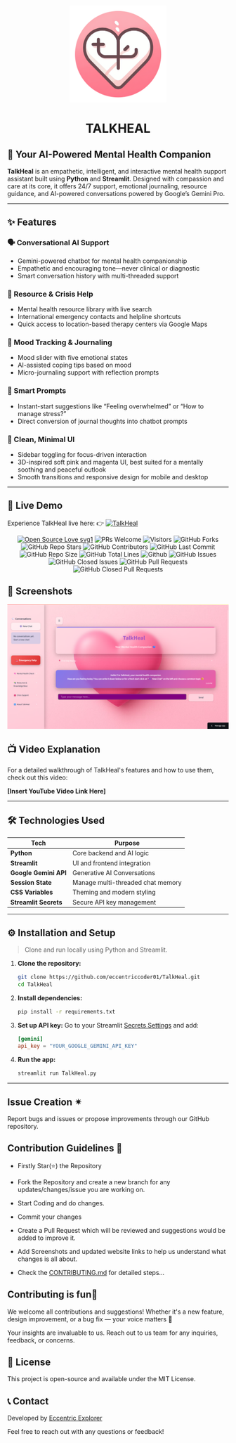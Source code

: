 <div align="center"><img src="TalkHealLogo.png" style="width: 220px; height: 220px;" /></div>

# <div align="center">TALKHEAL</div>

## 🧠 Your AI-Powered Mental Health Companion

**TalkHeal** is an empathetic, intelligent, and interactive mental health support assistant built using **Python** and **Streamlit**. Designed with compassion and care at its core, it offers 24/7 support, emotional journaling, resource guidance, and AI-powered conversations powered by Google’s Gemini Pro.

---

## ✨ Features

### 🗣️ Conversational AI Support

* Gemini-powered chatbot for mental health companionship
* Empathetic and encouraging tone—never clinical or diagnostic
* Smart conversation history with multi-threaded support

### 📘 Resource & Crisis Help

* Mental health resource library with live search
* International emergency contacts and helpline shortcuts
* Quick access to location-based therapy centers via Google Maps

### 💖 Mood Tracking & Journaling

* Mood slider with five emotional states
* AI-assisted coping tips based on mood
* Micro-journaling support with reflection prompts

### 📌 Smart Prompts

* Instant-start suggestions like “Feeling overwhelmed” or “How to manage stress?”
* Direct conversion of journal thoughts into chatbot prompts

### 🎨 Clean, Minimal UI

* Sidebar toggling for focus-driven interaction
* 3D-inspired soft pink and magenta UI, best suited for a  mentally soothing and peaceful outlook
* Smooth transitions and responsive design for mobile and desktop

---

## 🚀 Live Demo

Experience TalkHeal live here: 
👉 [![**TalkHeal**](https://img.shields.io/badge/View-Live%20Demo-brightgreen?style=for-the-badge)](https://www.google.com/search?q=https://TalkHeal.streamlit.app)

 <div align="center">
 <p>

[![Open Source Love svg1](https://badges.frapsoft.com/os/v1/open-source.svg?v=103)](https://github.com/ellerbrock/open-source-badges/)
![PRs Welcome](https://img.shields.io/badge/PRs-Welcome-brightgreen.svg?style=flat)
![Visitors](https://api.visitorbadge.io/api/Visitors?path=eccentriccoder01%2FTalkHeal%20&countColor=%23263759&style=flat)
![GitHub Forks](https://img.shields.io/github/forks/eccentriccoder01/TalkHeal)
![GitHub Repo Stars](https://img.shields.io/github/stars/eccentriccoder01/TalkHeal)
![GitHub Contributors](https://img.shields.io/github/contributors/eccentriccoder01/TalkHeal)
![GitHub Last Commit](https://img.shields.io/github/last-commit/eccentriccoder01/TalkHeal)
![GitHub Repo Size](https://img.shields.io/github/repo-size/eccentriccoder01/TalkHeal)
![GitHub Total Lines](https://sloc.xyz/github/eccentriccoder01/TalkHeal)
![Github](https://img.shields.io/github/license/eccentriccoder01/TalkHeal)
![GitHub Issues](https://img.shields.io/github/issues/eccentriccoder01/TalkHeal)
![GitHub Closed Issues](https://img.shields.io/github/issues-closed-raw/eccentriccoder01/TalkHeal)
![GitHub Pull Requests](https://img.shields.io/github/issues-pr/eccentriccoder01/TalkHeal)
![GitHub Closed Pull Requests](https://img.shields.io/github/issues-pr-closed/eccentriccoder01/TalkHeal)
 </p>
 </div>

## 📸 Screenshots

<div align="center"><img src="App.png"/></div>

## 📺 Video Explanation

For a detailed walkthrough of TalkHeal's features and how to use them, check out this video:

**[Insert YouTube Video Link Here]**

---

## 🛠️ Technologies Used

| Tech                  | Purpose                           |
| --------------------- | --------------------------------- |
| **Python**            | Core backend and AI logic         |
| **Streamlit**         | UI and frontend integration       |
| **Google Gemini API** | Generative AI Conversations       |
| **Session State**     | Manage multi-threaded chat memory |
| **CSS Variables**     | Theming and modern styling        |
| **Streamlit Secrets** | Secure API key management         |

---

## ⚙️ Installation and Setup

> Clone and run locally using Python and Streamlit.

1. **Clone the repository:**

   ```bash
   git clone https://github.com/eccentriccoder01/TalkHeal.git
   cd TalkHeal
   ```

2. **Install dependencies:**

   ```bash
   pip install -r requirements.txt
   ```

3. **Set up API key:**
   Go to your Streamlit [Secrets Settings](https://streamlit.io/cloud) and add:

   ```toml
   [gemini]
   api_key = "YOUR_GOOGLE_GEMINI_API_KEY"
   ```

4. **Run the app:**

   ```bash
   streamlit run TalkHeal.py
   ```

---

## Issue Creation ✴
Report bugs and  issues or propose improvements through our GitHub repository.

## Contribution Guidelines 📑

- Firstly Star(⭐) the Repository
- Fork the Repository and create a new branch for any updates/changes/issue you are working on.
- Start Coding and do changes.
- Commit your changes
- Create a Pull Request which will be reviewed and suggestions would be added to improve it.
- Add Screenshots and updated website links to help us understand what changes is all about.

- Check the [CONTRIBUTING.md](CONTRIBUTING.md) for detailed steps...

    
## Contributing is fun🧡

We welcome all contributions and suggestions!
Whether it's a new feature, design improvement, or a bug fix — your voice matters 💜

Your insights are invaluable to us. Reach out to us team for any inquiries, feedback, or concerns.

## 📄 License

This project is open-source and available under the MIT License.

## 📞 Contact

Developed by [Eccentric Explorer](https://eccentriccoder01.github.io/Me)

Feel free to reach out with any questions or feedback\!